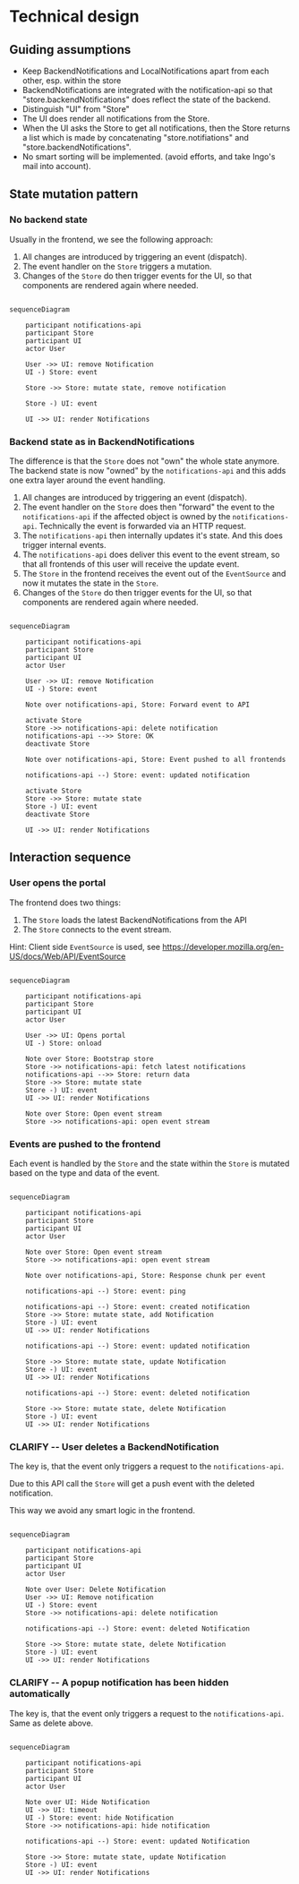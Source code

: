 # Technical design


## Guiding assumptions

- Keep BackendNotifications and LocalNotifications apart from each other,
  esp. within the store
- BackendNotifications are integrated with the notification-api so that
  "store.backendNotifications" does reflect the state of the backend.
- Distinguish "UI" from "Store"
- The UI does render all notifications from the Store.
- When the UI asks the Store to get all notifications, then the Store
  returns a list which is made by concatenating "store.notifiations"
  and "store.backendNotifications".
- No smart sorting will be implemented. (avoid efforts, and take Ingo's mail
  into account).


## State mutation pattern

### No backend state

Usually in the frontend, we see the following approach:

1. All changes are introduced by triggering an event (dispatch).
2. The event handler on the `Store` triggers a mutation.
3. Changes of the `Store` do then trigger events for the UI, so that components
   are rendered again where needed.


```mermaid

sequenceDiagram

    participant notifications-api
    participant Store
    participant UI
    actor User

    User ->> UI: remove Notification
    UI -) Store: event

    Store ->> Store: mutate state, remove notification

    Store -) UI: event

    UI ->> UI: render Notifications
```


### Backend state as in BackendNotifications

The difference is that the `Store` does not "own" the whole state anymore. The
backend state is now "owned" by the `notifications-api` and this adds one extra
layer around the event handling.

1. All changes are introduced by triggering an event (dispatch).
2. The event handler on the `Store` does then "forward" the event to the
   `notifications-api` if the affected object is owned by the
   `notifications-api`. Technically the event is forwarded via an HTTP request.
3. The `notifications-api` then internally updates it's state. And this does
   trigger internal events.
4. The `notifications-api` does deliver this event to the event stream, so that
   all frontends of this user will receive the update event.
5. The `Store` in the frontend receives the event out of the `EventSource` and
   now it mutates the state in the `Store`.
6. Changes of the `Store` do then trigger events for the UI, so that components
   are rendered again where needed.


```mermaid

sequenceDiagram

    participant notifications-api
    participant Store
    participant UI
    actor User

    User ->> UI: remove Notification
    UI -) Store: event

    Note over notifications-api, Store: Forward event to API

    activate Store
    Store ->> notifications-api: delete notification
    notifications-api -->> Store: OK
    deactivate Store

    Note over notifications-api, Store: Event pushed to all frontends

    notifications-api --) Store: event: updated notification

    activate Store
    Store ->> Store: mutate state
    Store -) UI: event
    deactivate Store

    UI ->> UI: render Notifications
```

## Interaction sequence


### User opens the portal

The frontend does two things:

1. The `Store` loads the latest BackendNotifications from the API
2. The `Store` connects to the event stream.

Hint: Client side `EventSource` is used, see
https://developer.mozilla.org/en-US/docs/Web/API/EventSource

```mermaid

sequenceDiagram

    participant notifications-api
    participant Store
    participant UI
    actor User

    User ->> UI: Opens portal
    UI -) Store: onload

    Note over Store: Bootstrap store
    Store ->> notifications-api: fetch latest notifications
    notifications-api -->> Store: return data
    Store ->> Store: mutate state
    Store -) UI: event
    UI ->> UI: render Notifications

    Note over Store: Open event stream
    Store ->> notifications-api: open event stream

```


### Events are pushed to the frontend


Each event is handled by the `Store` and the state within the `Store` is mutated
based on the type and data of the event.


```mermaid

sequenceDiagram

    participant notifications-api
    participant Store
    participant UI
    actor User

    Note over Store: Open event stream
    Store ->> notifications-api: open event stream

    Note over notifications-api, Store: Response chunk per event

    notifications-api --) Store: event: ping

    notifications-api --) Store: event: created notification
    Store ->> Store: mutate state, add Notification
    Store -) UI: event
    UI ->> UI: render Notifications

    notifications-api --) Store: event: updated notification

    Store ->> Store: mutate state, update Notification
    Store -) UI: event
    UI ->> UI: render Notifications

    notifications-api --) Store: event: deleted notification

    Store ->> Store: mutate state, delete Notification
    Store -) UI: event
    UI ->> UI: render Notifications

```

### CLARIFY -- User deletes a BackendNotification

The key is, that the event only triggers a request to the `notifications-api`.

Due to this API call the `Store` will get a push event with the deleted
notification.

This way we avoid any smart logic in the frontend.

```mermaid

sequenceDiagram

    participant notifications-api
    participant Store
    participant UI
    actor User

    Note over User: Delete Notification
    User ->> UI: Remove notification
    UI -) Store: event
    Store ->> notifications-api: delete notification

    notifications-api --) Store: event: deleted Notification

    Store ->> Store: mutate state, delete Notification
    Store -) UI: event
    UI ->> UI: render Notifications
```

### CLARIFY -- A popup notification has been hidden automatically

The key is, that the event only triggers a request to the `notifications-api`.
Same as delete above.


```mermaid

sequenceDiagram

    participant notifications-api
    participant Store
    participant UI
    actor User

    Note over UI: Hide Notification
    UI ->> UI: timeout
    UI -) Store: event: hide Notification
    Store ->> notifications-api: hide notification

    notifications-api --) Store: event: updated Notification

    Store ->> Store: mutate state, update Notification
    Store -) UI: event
    UI ->> UI: render Notifications
```
